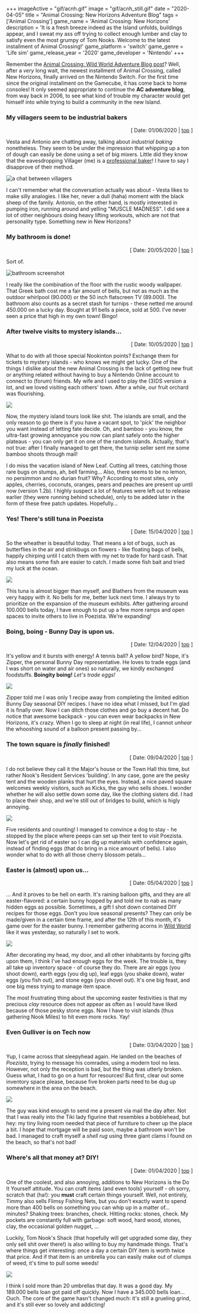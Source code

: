 +++
imageActive = "gif/acnh.gif"
image = "gif/acnh_still.gif"
date = "2020-04-05"
title = "Animal Crossing: New Horizons Adventure Blog"
tags = ['Animal Crossing']
game_name = 'Animal Crossing: New Horizons'
description = 'It is a fresh breeze indeed as the Island unfolds, buildings appear, and I sweat my ass off trying to collect enough lumber and clay to satisfy even the most grumpy of Tom Nooks. Welcome to the latest installment of Animal Crossing!'
game_platform = 'switch'
game_genre = 'Life sim'
game_release_year = '2020'
game_developer = 'Nintendo'
+++

Remember the [Animal Crossing: Wild World Adventure Blog post](/articles/animalcrossing-wildworld/)? Well, after a _very_ long wait, the newest installment of Animal Crossing, called New Horizons, finally arrived on the Nintendo Switch. For the first time since the original installment on the Gamecube, it has come back to home consoles! It only seemed appropriate to continue the **AC adventure blog**, from way back in 2006, to see what kind of trouble my character would get himself into while trying to build a community in the new Island. 

### My villagers seem to be industrial bakers

<div style="text-align: right;">[ Date: 01/06/2020 | <a href="#top">top</a> ]</div>

Vesta and Antonio are chatting away, talking about _industrial baking_ nonetheless. They seem to be under the impression that whipping up a ton of dough can easily be done using a set of big mixers. Little did they know that the eavesdropping Villager (me) is a [professional baker](https://redzuurdesem.be/)! I have to say I disapprove of their method.

![a chat between villagers](/img/games/ac/nhbaking.jpg)

I can't remember what the conversation actually was about - Vesta likes to make silly analogies. I like her, never a dull (haha) moment with the black sheep of the family. Antonio, on the other hand, is mostly interested in pumping iron, running around and yelling "MUSCLE MADNESS". I did see a lot of other neighbours doing heavy lifting workouts, which are not that personality type. Something new in New Horizons?

### My bathroom is done!

<div style="text-align: right;">[ Date: 20/05/2020 | <a href="#top">top</a> ]</div>

Sort of.

![bathroom screenshot](/img/games/ac/nhbathroom.jpg)

I really like the combination of the floor with the rustic woody wallpaper. That Greek bath cost me a fair amount of bells, but not as much as the outdoor whirlpool (90.000) or the 50 inch flatscreen TV (89.000). The bathroom also counts as a secret stash for turnips - these netted me around 450.000 on a lucky day. Bought at 91 bells a piece, sold at 500. I've never seen a price that high in my own town! Bingo!

### After twelve visits to mystery islands...

<div style="text-align: right;">[ Date: 10/05/2020 | <a href="#top">top</a> ]</div>

What to do with all those special Nookinton points? Exchange them for tickets to mystery islands - who knows we might get lucky. One of the things I dislike about the new Animal Crossing is the lack of getting new fruit or anything related without having to buy a Nintendo Online account to connect to (forum) friends. My wife and I used to play the (3)DS version a lot, and we loved visiting each others' town. After a while, our fruit orchard was flourishing. 

![](/img/games/ac/nhbamboo.jpg)

Now, the mystery island tours look like shit. The islands are small, and the only reason to go there is if you have a vacant spot, to 'pick' the neighbor you want instead of letting fate decide. Oh, and bamboo - you know, the ultra-fast growing annoyance you now can plant safely onto the higher plateaus - you can only get it on one of the random islands. Actually, that's not true: after I finally managed to get there, the turnip seller sent me some bamboo shoots through mail! 

I do miss the vacation island of New Leaf. Cutting all trees, catching those rare bugs on stumps, ah, bell farming... Also, there seems to be no lemon, no persimmon and no durian fruit? Why? According to most sites, only apples, cherries, coconuts, oranges, pears and peaches are present up until now (version 1.2b). I highly suspect a lot of features were left out to release earlier (they were running behind schedule), only to be added later in the form of these free patch updates. Hopefully...

### Yes! There's still tuna in Poezista

<div style="text-align: right;">[ Date: 15/04/2020 | <a href="#top">top</a> ]</div>

So the wheather is beautiful today. That means a lot of bugs, such as butterflies in the air and stinkbugs on flowers - like floating bags of bells, happily chirping until I catch them with my net to trade for hard cash. That also means some fish are easier to catch. I made some fish bait and tried my luck at the ocean.

![](/img/games/ac/nhfish.jpg)

This tuna is almost bigger than myself, and Blathers from the museum was very happy with it. No bells for me, better luck next time. I always try to prioritize on the expansion of the museum exhibits. After gathering around 100.000 bells today, I have enough to put up a few more ramps and open spaces to invite others to live in Poezista. We're expanding!

### Boing, boing - Bunny Day is upon us.

<div style="text-align: right;">[ Date: 12/04/2020 | <a href="#top">top</a> ]</div>

It's yellow and it bursts with energy! A tennis ball? A yellow bird? Nope, it's Zipper, the personal Bunny Day representative. He loves to trade eggs (and I was short on water and air ones) so naturally, we kindly exchanged foodstuffs. **Boingity boing!** _Let's trade eggs!_

![](/img/games/ac/nhpasen2.jpg)

Zipper told me I was only 1 recipe away from completing the limited edition Bunny Day seasonal DIY recipes. I have no idea what I missed, but I'm glad it is finally over. Now I can ditch those clothes and go buy a decent hat. Do notice that awesome backpack - you can even wear backpacks in New Horizons, it's crazy. When I go to sleep at night (in real life), I cannot _unhear_ the whooshing sound of a balloon present passing by...

### The town square is _finally_ finished!

<div style="text-align: right;">[ Date: 09/04/2020 | <a href="#top">top</a> ]</div>

I do not believe they call it the Major's house or the Town Hall this time, but rather Nook's Resident Services 'building'. In any case, gone are the pesky tent and the wooden planks that hurt the eyes. Instead, a nice paved square welcomes weekly visitors, such as Kicks, the guy who sells shoes. I wonder whether he will also settle down some day, like the clothing sisters did. I had to place their shop, and we're still out of bridges to build, which is higly annoying.

![](/img/games/ac/nhfeast.jpg)

Five residents and counting! I managed to convince a dog to stay - he stopped by the place where peeps can set up their tent to visit Poezista. Now let's get rid of easter so I can dig up materials with confidence again, instead of finding eggs (that do bring in a nice amount of bells). I also wonder what to do with all those cherry blossom petals...

### Easter is (almost) upon us...

<div style="text-align: right;">[ Date: 05/04/2020 | <a href="#top">top</a> ]</div>

... And it proves to be hell on earth. It's raining balloon gifts, and they are all easter-flavored: a certain bunny hopped by and told me to nab as many hidden eggs as possible. Sometimes, a gift I shot down contained DIY recipes for those eggs. Don't you love seasonal presents? They can only be made/given in a certain time frame, and after the 12th of this month, it's game over for the easter bunny. I remember gathering acorns in [Wild World](/articles/animalcrossing-wildworld/) like it was yesterday, so naturally I set to work.

![](/img/games/ac/nhpasen.jpg)

After decorating my head, my door, and all other inhabitants by forcing gifts upon them, I think I've had enough eggs for the week. The trouble is, they all take up inventory space - of course they do. There are air eggs (you shoot down), earth eggs (you dig up), leaf eggs (you shake down), water eggs (you fish out), and stone eggs (you shovel out). It's one big feast, and one big mess trying to manage item space. 

The most frustrating thing about the upcoming easter festivities is that my precious _clay_ resource does not appear as often as I would have liked because of those pesky stone eggs. Now I have to visit islands (thus gathering Nook Miles) to hit even more rocks. Yay!

### Even Gulliver is on Tech now

<div style="text-align: right;">[ Date: 03/04/2020 | <a href="#top">top</a> ]</div>

Yup, I came across that sleepyhead again. He landed on the beaches of _Poezista_, trying to message his comrades, using a modern tool no less. However, not only the reception is bad, but the thing was utterly broken. Guess what, I had to go on a hunt for resources! But first, clear out some inventory space please, because five broken parts need to be dug up somewhere in the area on the beach. 

![](/img/games/ac/nhohmygosh.jpg)

The guy was kind enough to send me a present via mail the day after. Not that I was really into the Tiki lady figurine that resembles a bobblehead, but hey: my tiny living room needed that piece of furniture to cheer up the place a bit. I hope that mortgage will be paid soon, maybe a bathroom won't be bad. I managed to craft myself a _shell rug_ using three giant clams I found on the beach, so that's not bad!

### Where's all that money at? DIY!

<div style="text-align: right;">[ Date: 01/04/2020 | <a href="#top">top</a> ]</div>

One of the coolest, and also annoying, additions to New Horizons is the Do It Yourself attitude. You can craft items (and even tools) yourself - oh sorry, scratch that (ha!): you **must** craft certain things yourself. Well, not entirely, Timmy also sells Flimsy Fishing Nets, but you don't exactly want to spend more than 400 bells on something you can whip up in a matter of... minutes? Shaking trees: branches, check. Hitting rocks: stones, check. My pockets are constantly full with garbage: soft wood, hard wood, stones, clay, the occasional golden nugget, ... 

Luckily, Tom Nook's Shack (that hopefully will get upgraded some day, they only sell shit over there!) is also willing to buy my handmade things. That's where things get interesting: once a day a certain DIY item is worth twice that price. And if that item is an umbrella you can easily make out of clumps of weed, it's time to pull some weeds! 

![](/img/games/ac/nhumbreallas.jpg)

I think I sold more than 20 umbrellas that day. It was a good day. My 189.000 bells loan got paid off quickly. Now I have a 345.000 bells loan... Ouch. The core of the game hasn't changed much: it's still a grueling grind, and it's still ever so lovely and addicting! 